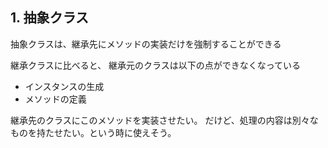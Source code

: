 ## 1. 抽象クラス

抽象クラスは、継承先にメソッドの実装だけを強制することができる

継承クラスに比べると、
継承元のクラスは以下の点ができなくなっている

- インスタンスの生成
- メソッドの定義

継承先のクラスにこのメソッドを実装させたい。
だけど、処理の内容は別々なものを持たせたい。という時に使えそう。
